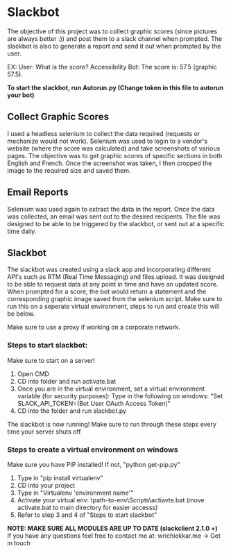 # Slackbot
The objective of this project was to collect graphic scores (since pictures are always better :))  and post them to a slack channel when prompted. The slackbot is also to generate a report and send it out when prompted by the user.

EX: User: What is the score?
Accessibility Bot: The  score is: 57.5 (graphic 57.5).


<b>To start the slackbot, run Autorun.py (Change token in this file to autorun your bot)</b>

## Collect Graphic Scores
I used a headless selenium to collect the data required (requests or mechanize would not work). Selenium was used to login to a vendor's website (where the score was calculated) and take screenshots of various pages. The objective was to get graphic scores of specific sections in both English and French. Once the screenshot was taken, I then cropped the image to the required size and saved them.

## Email Reports
Selenium was used again to extract the data in the report. Once the data was collected, an email was sent out to the desired recipents. The file was designed to be able to be triggered by the slackbot, or sent out at a specific time daily. 

## Slackbot
The slackbot was created using a slack app and incorporating different API's such as RTM (Real Time Messaging) and files.upload. It was designed to be able to request data at any point in time and have an updated score. When prompted for a score, the bot would return a statement and the corresponding graphic image saved from the selenium script. Make sure to run this on a seperate virtual environment, steps to run and create this will be below.

Make sure to use a proxy if working on a corporate network.

### Steps to start slackbot:
Make sure to start on a server!

1. Open CMD
2. CD into folder and run activate.bat
3. Once you are in the virtual environment, set a virtual environment variable (for security purposes): 
    Type in the following on windows: "Set SLACK_API_TOKEN=(Bot User OAuth Access Token)"
4. CD into the folder and run slackbot.py

The slackbot is now running! Make sure to run through these steps every time your server shuts off

### Steps to create a virtual environment on windows
Make sure you have PIP installed! If not, "python get-pip.py"

1. Type in "pip install virtualenv"
2. CD into your project
3. Type in "Virtualenv 'environment name'"
4. Activate your virtual env: \path-to-env\Scripts\actiavte.bat (move activate.bat to main directory for easier accesss)
5. Refer to step 3 and 4 of "Steps to start slackbot"

<strong>NOTE: MAKE SURE ALL MODULES ARE UP TO DATE (slackclient 2.1.0 +)</strong><br>
If you have any questions feel free to contact me at: wrichiekkar.me -> Get in touch

